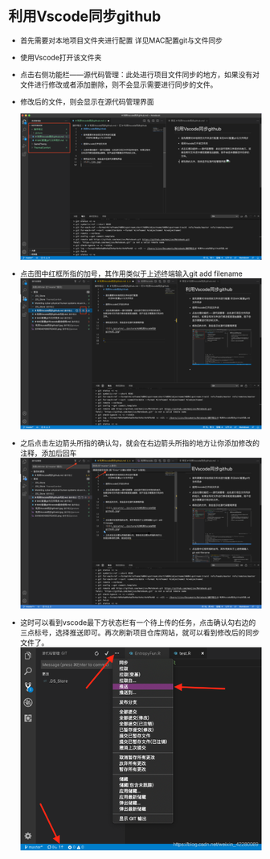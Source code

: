 # 利用Vscode同步github

+ 首先需要对本地项目文件夹进行配置
    详见MAC配置git与文件同步

+ 使用Vscode打开该文件夹

+ 点击右侧功能栏——源代码管理：此处进行项目文件同步的地方，如果没有对文件进行修改或者添加删除，则不会显示需要进行同步的文件。

+ 修改后的文件，则会显示在源代码管理界面
  
  ![1](./picutre/../picture/%20利用Vscode同步github1.jpg)


+ 点击图中红框所指的加号，其作用类似于上述终端输入git add filename
  ![2](./picutre/../picture/%20利用Vscode同步github2.jpg)

+ 之后点击左边箭头所指的确认勾，就会在右边箭头所指的地方让你添加修改的注释，添加后回车
    ![3](./picutre/../picture/%20利用Vscode同步github3.jpg)

+ 这时可以看到vscode最下方状态栏有一个待上传的任务，点击确认勾右边的三点标号，选择推送即可。再次刷新项目仓库网站，就可以看到修改后的同步文件了。
    ![4](./picutre/../picture/%20利用Vscode同步github4.png)